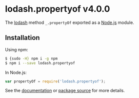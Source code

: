 # lodash.propertyof v4.0.0

The [lodash](https://lodash.com/) method `_.propertyOf` exported as a [Node.js](https://nodejs.org/) module.

## Installation

Using npm:
```bash
$ {sudo -H} npm i -g npm
$ npm i --save lodash.propertyof
```

In Node.js:
```js
var propertyOf = require('lodash.propertyof');
```

See the [documentation](https://lodash.com/docs#propertyOf) or [package source](https://github.com/lodash/lodash/blob/4.0.0-npm-packages/lodash.propertyof) for more details.
